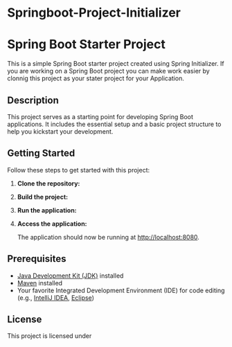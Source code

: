 # Springboot-Project-Initializer

# Spring Boot Starter Project

This is a simple Spring Boot starter project created using Spring Initializer. If you are working on a Spring Boot project you can make work easier by clonnig this project as your stater project for your Application.

## Description

This project serves as a starting point for developing Spring Boot applications. It includes the essential setup and a basic project structure to help you kickstart your development.

## Getting Started

Follow these steps to get started with this project:

1. **Clone the repository:**

2. **Build the project:**

3. **Run the application:**

4. **Access the application:**

   The application should now be running at [http://localhost:8080](http://localhost:8080).

## Prerequisites

- [Java Development Kit (JDK)](https://adoptopenjdk.net/) installed
- [Maven](https://maven.apache.org/) installed
- Your favorite Integrated Development Environment (IDE) for code editing (e.g., [IntelliJ IDEA](https://www.jetbrains.com/idea/), [Eclipse](https://www.eclipse.org/))

## License

This project is licensed under


